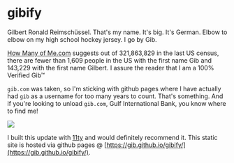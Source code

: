 # gibify

Gilbert Ronald Reimschüssel. That's my name. It's big. It's German. Elbow to
elbow on my high school hockey jersey. I go by Gib.

[How Many of Me.com](http://howmanyofme.com/search/) suggests out of 321,863,829
in the last US census, there are fewer than 1,609 people in the US with the
first name Gib and 143,229 with the first name Gilbert.
I assure the reader that I am a 100% Verified Gib&trade;

`gib.com` was taken, so I'm sticking with github pages where I have actually had `gib` as a username for 
too many years to count. That's something. And if you're looking to unload `gib.com`,
Gulf International Bank, you know where to find me!

![](https://github.com/gib/gibify/blob/main/gibify.gif)

I built this update with [11ty](https://www.11ty.dev/) and would definitely recommend it.
This static site is hosted via github pages @ [https://gib.github.io/gibify/](https://gib.github.io/gibify/).